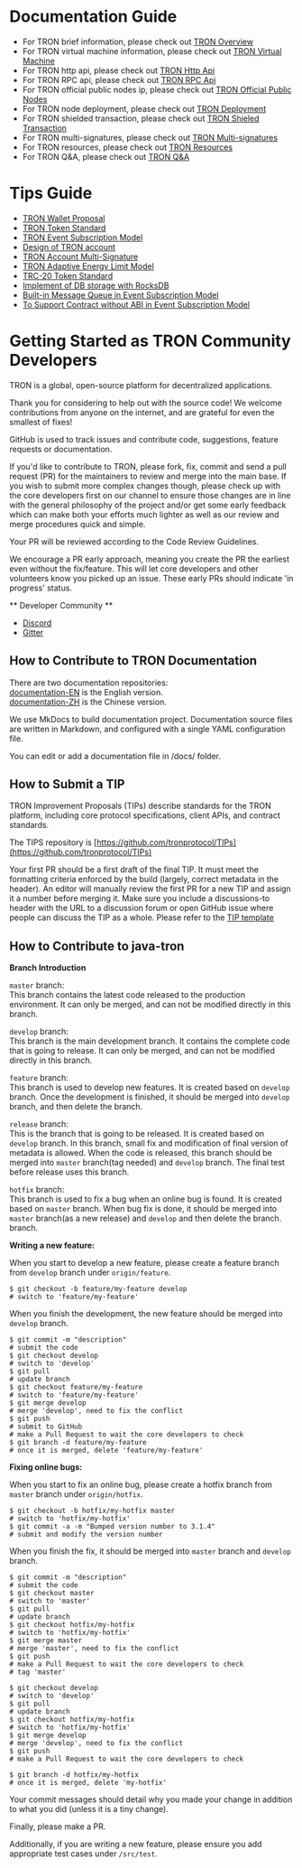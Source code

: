 
# Documentation Guide

+ For TRON brief information, please check out [TRON Overview](Tron-overview.md)
+ For TRON virtual machine information, please check out [TRON Virtual Machine](Tron-VM.md)
+ For TRON http api, please check out [TRON Http Api](Tron-http.md)
+ For TRON RPC api, please check out [TRON RPC Api](Tron-rpc.md)  
+ For TRON official public nodes ip, please check out [TRON Official Public Nodes](Tron-official-public-nodes.md)  
+ For TRON node deployment, please check out [TRON Deployment](Tron-deployment.md)   
+ For TRON shielded transaction, please check out [TRON Shieled Transaction](Tron-shielded-transaction.md)  
+ For TRON multi-signatures, please check out [TRON Multi-signatures](Tron-multi-signatures.md)  
+ For TRON resources, please check out [TRON Resources](Tron-resources.md)  
+ For TRON Q&A, please check out [TRON Q&A](Tron-QA.md)   

# Tips Guide 
+ [TRON Wallet Proposal](https://github.com/tronprotocol/TIPs/blob/master/tip-01.md)  
+ [TRON Token Standard](https://github.com/tronprotocol/TIPs/blob/master/tip-10.md)  
+ [TRON Event Subscription Model](https://github.com/tronprotocol/TIPs/blob/master/tip-12.md)  
+ [Design of TRON account](https://github.com/tronprotocol/TIPs/blob/master/tip-13.md)    
+ [TRON Account Multi-Signature](https://github.com/tronprotocol/TIPs/blob/master/tip-16.md)  
+ [TRON Adaptive Energy Limit Model](https://github.com/tronprotocol/TIPs/blob/master/tip-17.md)  
+ [TRC-20 Token Standard](https://github.com/tronprotocol/TIPs/blob/master/tip-20.md)  
+ [Implement of DB storage with RocksDB](https://github.com/tronprotocol/TIPs/blob/master/tip-24.md)  
+ [Built-in Message Queue in Event Subscription Model](https://github.com/tronprotocol/TIPs/blob/master/tip-28.md)  
+ [To Support Contract without ABI in Event Subscription Model](https://github.com/tronprotocol/TIPs/blob/master/tip-34.md)

# Getting Started as TRON Community Developers

TRON is a global, open-source platform for decentralized applications. 

Thank you for considering to help out with the source code! We welcome contributions from anyone on the internet, and are grateful for even the smallest of fixes!

GitHub is used to track issues and contribute code, suggestions, feature requests or documentation.

If you'd like to contribute to TRON, please fork, fix, commit and send a pull request (PR) for the maintainers to review and merge into the main base. If you wish to submit more complex changes though, please check up with the core developers first on our channel to ensure those changes are in line with the general philosophy of the project and/or get some early feedback which can make both your efforts much lighter as well as our review and merge procedures quick and simple.

Your PR will be reviewed according to the Code Review Guidelines.

We encourage a PR early approach, meaning you create the PR the earliest even without the fix/feature. This will let core developers and other volunteers know you picked up an issue. These early PRs should indicate 'in progress' status.

** Developer Community **

* [Discord](https://discord.gg/GsRgsTD)   
* [Gitter](https://gitter.im/tronprotocol/allcoredev)   

## How to Contribute to TRON Documentation

There are two documentation repositories:  
[documentation-EN](https://github.com/tronprotocol/documentation-EN) is the English version.   
[documentation-ZH](https://github.com/tronprotocol/documentation-ZH) is the Chinese version.  

We use MkDocs to build documentation project. Documentation source files are written in Markdown, and configured with a single YAML configuration file.

You can edit or add a documentation file in /docs/ folder.

## How to Submit a TIP

TRON Improvement Proposals (TIPs) describe standards for the TRON platform, including core protocol specifications, client APIs, and contract standards.

The TIPS repository is [https://github.com/tronprotocol/TIPs](https://github.com/tronprotocol/TIPs)

Your first PR should be a first draft of the final TIP. It must meet the formatting criteria enforced by the build (largely, correct metadata in the header). An editor will manually review the first PR for a new TIP and assign it a number before merging it. Make sure you include a discussions-to header with the URL to a discussion forum or open GitHub issue where people can discuss the TIP as a whole.  Please refer to the [TIP template](https://github.com/tronprotocol/TIPs/blob/master/template.md)


## How to Contribute to java-tron

**Branch Introduction**

``master`` branch:  
This branch contains the latest code released to the production environment. It can only be merged, and can not be modified directly in this branch.

``develop`` branch:  
This branch is the main development branch. It contains the complete code that is going to release. It can only be merged, and can not be modified directly in this branch.

``feature`` branch:  
This branch is used to develop new features. It is created based on ``develop`` branch. Once the development is finished, it should be merged into ``develop`` branch, and then delete the branch.

``release`` branch:  
This is the branch that is going to be released. It is created based on ``develop`` branch. In this branch, small fix and modification of final version of metadata is allowed. When the code is released, this branch should be merged into ``master`` branch(tag needed) and ``develop`` branch. The final test before release uses this branch.

``hotfix`` branch:  
This branch is used to fix a bug when an online bug is found. It is created based on ``master`` branch. When bug fix is done, it should be merged into ``master`` branch(as a new release) and ``develop`` and then delete the branch. branch.

**Writing a new feature:**    

When you start to develop a new feature, please create a feature branch from ``develop`` branch under ``origin/feature``.
```text
$ git checkout -b feature/my-feature develop
# switch to 'feature/my-feature'
```

When you finish the development, the new feature should be merged into ``develop`` branch.
```text
$ git commit -m "description"
# submit the code
$ git checkout develop
# switch to 'develop'
$ git pull
# update branch
$ git checkout feature/my-feature
# switch to 'feature/my-feature'
$ git merge develop
# merge 'develop', need to fix the conflict
$ git push
# submit to GitHub
# make a Pull Request to wait the core developers to check
$ git branch -d feature/my-feature
# once it is merged, delete 'feature/my-feature'
```

**Fixing online bugs:**   

When you start to fix an online bug, please create a hotfix branch from ``master`` branch under ``origin/hotfix``.
```text
$ git checkout -b hotfix/my-hotfix master
# switch to 'hotfix/my-hotfix'
$ git commit -a -m "Bumped version number to 3.1.4"
# submit and modify the version number
```
When you finish the fix, it should be merged into ``master`` branch and ``develop`` branch.
```text
$ git commit -m "description"
# submit the code
$ git checkout master
# switch to 'master'
$ git pull
# update branch
$ git checkout hotfix/my-hotfix
# switch to 'hotfix/my-hotfix'
$ git merge master
# merge 'master', need to fix the conflict
$ git push
# make a Pull Request to wait the core developers to check
# tag 'master'

$ git checkout develop
# switch to 'develop'
$ git pull
# update branch
$ git checkout hotfix/my-hotfix
# switch to 'hotfix/my-hotfix'
$ git merge develop
# merge 'develop', need to fix the conflict
$ git push
# make a Pull Request to wait the core developers to check

$ git branch -d hotfix/my-hotfix
# once it is merged, delete 'my-hotfix'
```

Your commit messages should detail why you made your change in addition to what you did (unless it is a tiny change).

Finally, please make a PR.

Additionally, if you are writing a new feature, please ensure you add appropriate test cases under ``/src/test``.



